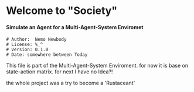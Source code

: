 # Welcome to "Society"
#### Simulate an Agent for a Multi-Agent-System Enviromet 

```markdoen
# Author:  Nemo Newbody
# License: %_^
# Version: 0.1.0
# Date: somewhere between Today
```


This file is part of the Multi-Agent-System Enviroment.
for now it is base on state-action matrix. for next I have no Idea?!

the whole project was a try to become a 'Rustaceant'



